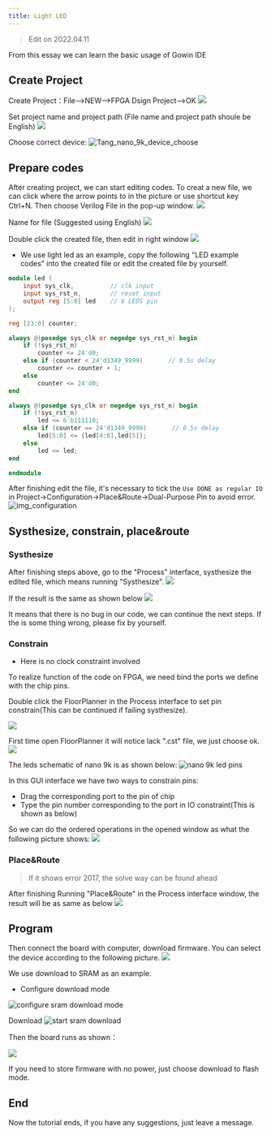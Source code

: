 ```yaml
---
title: Light LED
---
```


> Edit on 2022.04.11

From this essay we can learn the basic usage of Gowin IDE

## Create Project

Create Project：File-->NEW-->FPGA Dsign Project-->OK
![](./../../../../../zh/tang/Tang-Nano/assets/LED-1.png)

Set project name and project path (File name and project path shoule be English)
![](./../../../../../zh/tang/Tang-Nano/assets/LED-2.png)

Choose correct device: 
![Tang_nano_9k_device_choose](./../../../../../zh/tang/Tang-Nano-9K/nano_9k/Tang_nano_9k_Device_choose.png)

## Prepare codes

After creating project, we can start editing codes. 
To creat a new file, we can click where the arrow points to in the picture or use shortcut key Ctrl+N.
Then choose Verilog File in the pop-up window.
![](./../../../../../zh/tang/Tang-Nano/assets/LED-5.png)

Name for file (Suggested using English)
![](./../../../../../zh/tang/Tang-Nano/assets/LED-6.png)

Double click the created file, then edit in right window
![](./../../../../../zh/tang/Tang-Nano/assets/LED-7.png)

- We use light led as an example, copy the following "LED example codes" into the created file or edit the created file by yourself.  

~~~v
module led (
    input sys_clk,          // clk input
    input sys_rst_n,        // reset input
    output reg [5:0] led    // 6 LEDS pin
);

reg [23:0] counter;

always @(posedge sys_clk or negedge sys_rst_n) begin
    if (!sys_rst_n)
        counter <= 24'd0;
    else if (counter < 24'd1349_9999)       // 0.5s delay
        counter <= counter + 1;
    else
        counter <= 24'd0;
end

always @(posedge sys_clk or negedge sys_rst_n) begin
    if (!sys_rst_n)
        led <= 6'b111110;
    else if (counter == 24'd1349_9999)       // 0.5s delay
        led[5:0] <= {led[4:0],led[5]};
    else
        led <= led;
end

endmodule
~~~

After finishing edit the file, it's necessary to tick the `Use DONE as regular IO` in Project->Configuration->Place&Route->Dual-Purpose Pin to avoid error.
![img_configuration](./../../../../../zh/tang/Tang-Nano-9K/nano_9k/LED_Configuration.png)

## Systhesize, constrain, place&route

### Systhesize

After finishing steps above, go to the "Process" interface, systhesize the edited file, which means running "Systhesize". 
![](./../../../../../zh/tang/Tang-Nano-9K/nano_9k/nano_9k_synthsize.png)

If the result is the same as shown below
![](./../../../../../zh/tang/Tang-Nano/assets/LED.png) 

It means that there is no bug in our code, we can continue the next steps. 
If the is some thing wrong, please fix by yourself. 

### Constrain

- Here is no clock constraint involved

To realize function of the code on FPGA, we need bind the ports we define with the chip pins.

Double click the FloorPlanner in the Process interface to set pin constrain(This can be continued if failing systhesize). 

![](./../../assets/examples/led_pjt_2.png)

First time open FloorPlanner it will notice lack ".cst" file, we just choose ok. 
![](./../../../../../zh/tang/Tang-Nano/assets/LED-9.png)

The leds schematic of nano 9k is as shown below:
![](./../../../../../zh/tang/Tang-Nano-9K/nano_9k/LED_Pins.png "nano 9k led pins")

In this GUI interface we have two ways to constrain pins:
- Drag the corresponding port to the pin of chip
- Type the pin number corresponding to the port in IO constraint(This is shown as below)

So we can do the ordered operations in the opened window as what the following picture shows:
![](./../../../../../zh/tang/Tang-Nano-9K/nano_9k/LED_FloorPlanner.png)


### Place&Route

> If it shows error 2017, the solve way can be found ahead 

After finishing Running "Place&Route" in the Process interface window, the result will be as same as below
![](./../../../../../zh/tang/Tang-Nano-9K/nano_9k/LED_Place&Route.png)

## Program

Then connect the board with computer, download firmware.
You can select the device according to the following picture.
![](./../../../../../zh/tang/Tang-Nano-9K/nano_9k/nano_9k_device_scan.png)

We use download to SRAM as an example.
- Configure download mode

![](./../../../../../zh/tang/Tang-Nano-9K/nano_9k/nano_9k_sram_program.png "configure sram download mode")

Download
![](./../../../../../zh/tang/Tang-Nano-9K/nano_9k/nano_9k_sram_download.png "start sram download")

Then the board runs as shown：

![](./../../../../../zh/tang/Tang-Nano-9K/nano_9k/blink.gif)

If you need to store firmware with no power, just choose download to flash mode.

## End

Now the tutorial ends, if you have any suggestions, just leave a message.